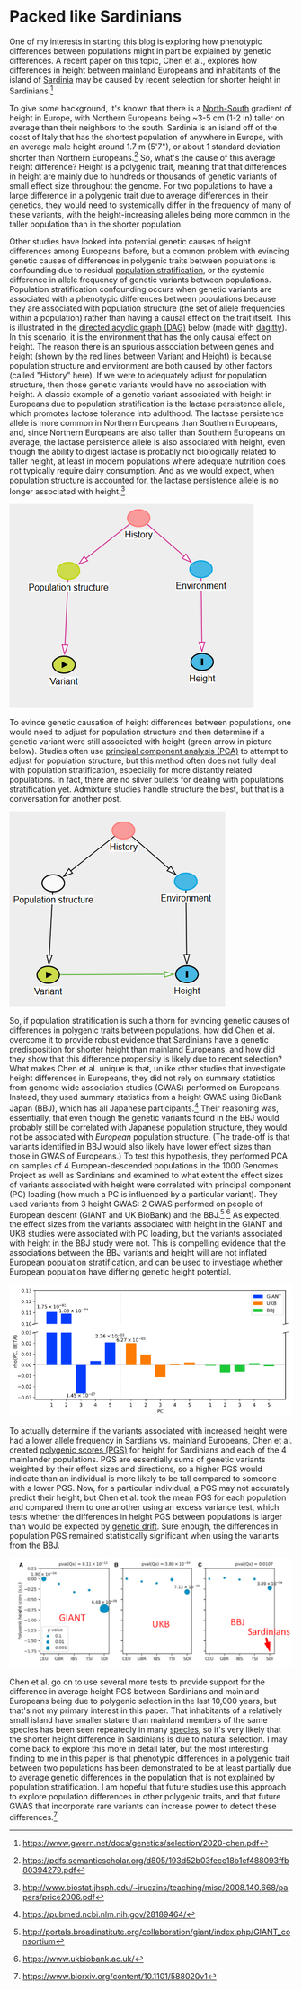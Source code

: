 # Packed like Sardinians

One of my interests in starting this blog is exploring how phenotypic differences between populations might in part be explained by genetic differences. A recent paper on this topic, Chen et al., explores how differences in height between mainland Europeans and inhabitants of the island of
[Sardinia](https://en.wikipedia.org/wiki/Sardinia) may be caused by recent selection for shorter height in Sardinians.[^footer1]

[^footer1]: https://www.gwern.net/docs/genetics/selection/2020-chen.pdf

To give some background, it's known that there is a
[North-South](https://www.worlddata.info/average-bodyheight.php) gradient of height in Europe, with Northern Europeans being ~3-5 cm (1-2 in) taller on average than their neighbors to the south. Sardinia is an island off of the coast of Italy that has the shortest population of anywhere in Europe, with an average male height around 1.7 m (5'7"), or about 1 standard deviation shorter than Northern Europeans.[^footer2] So, what's the cause of this average height difference? Height is a polygenic trait, meaning that that differences in height are mainly due to hundreds or thousands of genetic variants of small effect size throughout the genome. For two populations to have a large difference in a polygenic trait due to average differences in their genetics, they would need to systemically differ in the frequency of many of these variants, with the height-increasing alleles being more common in the taller population than in the shorter population.

[^footer2]: https://pdfs.semanticscholar.org/d805/193d52b03fece18b1ef488093ffb80394279.pdf

Other studies have looked into potential genetic causes of height differences among Europeans before, but a common problem with evincing genetic causes of differences in polygenic traits between populations is confounding due to residual
[population stratification](https://en.wikipedia.org/wiki/Population_stratification), or the systemic difference in allele frequency of genetic variants between populations. Population stratification confounding occurs when genetic variants are associated with a phenotypic differences between populations because they are associated with population structure (the set of allele frequencies within a population) rather than having a causal effect on the trait itself. This is illustrated in the
[directed acyclic graph (DAG)](https://en.wikipedia.org/wiki/Directed_acyclic_graph#Causal_structures) below (made with
[dagitty](https://www.dagitty.net)). In this scenario, it is the environment that has the only causal effect on height. The reason there is an spurious association between genes and height (shown by the red lines between Variant and Height) is because population structure and environment are both caused by other factors (called "History" here). If we were to adequately adjust for population structure, then those genetic variants would have no association with height. A classic example of a genetic variant associated with height in Europeans due to population stratification is the lactase persistence allele, which promotes lactose tolerance into adulthood. The lactase persistence allele is more common in Northern Europeans than Southern Europeans, and, since Northern Europeans are also taller than Southern Europeans on average, the lactase persistence allele is also associated with height, even though the ability to digest lactase is probably not biologically related to taller height, at least in modern populations where adequate nutrition does not typically require dairy consumption. And as we would expect, when population structure is accounted for, the lactase persistence allele is no longer associated with height.[^footer3]

[^footer3]: http://www.biostat.jhsph.edu/~iruczins/teaching/misc/2008.140.668/papers/price2006.pdf

![DAG of population stratification](images/dag1.png)

To evince genetic causation of height differences between populations, one would need to adjust for population structure and then determine if a genetic variant were still associated with height (green arrow in picture below). Studies often use
[principal component analysis (PCA)](https://setosa.io/ev/principal-component-analysis/) to attempt to adjust for population structure, but this method often does not fully deal with population stratification, especially for more distantly related populations. In fact, there are no silver bullets for dealing with populations stratification yet. Admixture studies handle structure the best, but that is a conversation for another post.

![DAG showing genes causing height](images/dag2.png)

So, if population stratification is such a thorn for evincing genetic causes of differences in polygenic traits between populations, how did Chen et al. overcome it to provide robust evidence that Sardinians have a genetic predisposition for shorter height than mainland Europeans, and how did they show that this difference propensity is likely due to recent selection? What makes Chen et al. unique is that, unlike other studies that investigate height differences in Europeans, they did not rely on summary statistics from genome wide association studies (GWAS) performed on Europeans. Instead, they used summary statistics from a height GWAS using BioBank Japan (BBJ), which has all Japanese participants.[^footer4] Their reasoning was, essentially, that even though the genetic variants found in the BBJ would probably still be correlated with Japanese population structure, they would not be associated with *European* population structure. (The trade-off is that variants identified in BBJ would also likely have lower effect sizes than those in GWAS of Europeans.) To test this hypothesis, they performed PCA on samples of 4 European-descended populations in the 1000 Genomes Project as well as Sardinians and examined to what extent the effect sizes of variants associated with height were correlated with principal component (PC) loading (how much a PC is influenced by a particular variant). They used variants from 3 height GWAS: 2 GWAS performed on people of European descent (GIANT and UK BioBank) and the BBJ.[^footer5] [^footer6] As expected, the effect sizes from the variants associated with height in the GIANT and UKB studies were associated with PC loading, but the variants associated with height in the BBJ study were not. This is compelling evidence that the associations between the BBJ variants and height will are not inflated European population stratification, and can be used to investiage whether European population have differing genetic height potential.

[^footer4]: https://pubmed.ncbi.nlm.nih.gov/28189464/

[^footer5]: http://portals.broadinstitute.org/collaboration/giant/index.php/GIANT_consortium

[^footer6]: https://www.ukbiobank.ac.uk/

![Association between PCs and effect sizes across GIANT, UKB, and BBJ](images/fig1.png)

To actually determine if the variants associated with increased height were had a lower allele frequency in Sardians vs. mainland Europeans, Chen et al. created
[polygenic scores (PGS)](https://en.wikipedia.org/wiki/Polygenic_score) for height for Sardinians and each of the 4 mainlander populations. PGS are essentially sums of genetic variants weighted by their effect sizes and directions, so a higher PGS would indicate than an individual is more likely to be tall compared to someone with a lower PGS. Now, for a particular individual, a PGS may not accurately predict their height, but Chen et al. took the mean PGS for each population and compared them to one another using an excess variance test, which tests whether the differences in height PGS between populations is larger than would be expected by
[genetic drift](https://en.wikipedia.org/wiki/Genetic_drift). Sure enough, the differences in population PGS remained statistically significant when using the variants from the BBJ.

![PGS between European populations](images/fig2.png)

Chen et al. go on to use several more tests to provide support for the difference in average height PGS between Sardinians and mainland Europeans being due to polygenic selection in the last 10,000 years, but that's not my primary interest in this paper. That inhabitants of a relatively small island have smaller stature than mainland members of the same species has been seen repeatedly in many
[species](https://en.wikipedia.org/wiki/Insular_dwarfism), so it's very likely that the shorter height difference in Sardinians is due to natural selection. I may come back to explore this more in detail later, but the most interesting finding to me in this paper is that phenotypic differences in a polygenic trait between two populations has been demonstrated to be at least partially due to average genetic differences in the population that is not explained by population stratification. I am hopeful that future studies use this approach to explore population differences in other polygenic traits, and that future GWAS that incorporate rare variants can increase power to detect these differences.[^footer7]

[^footer7]: https://www.biorxiv.org/content/10.1101/588020v1
